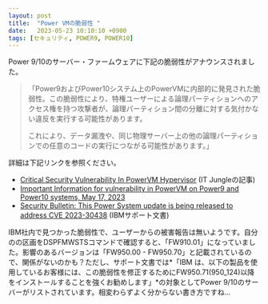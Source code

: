 ```yaml
---
layout: post
title:  "Power VMの脆弱性 "
date:   2023-05-23 10:10:10 +0900
tags: [セキュリティ, POWER9, POWER10]
---
```

Power 9/10のサーバー・ファームウェアに下記の脆弱性がアナウンスされました。

<blockquote>
<P>「Power9およびPower10システム上のPowerVMに内部的に発見された脆弱性。この脆弱性により、特権ユーザーによる論理パーティションへのアクセス権を持つ攻撃者が、論理パーティション間の分離に対する気付かない違反を実行する可能性があります。</P>
<P>これにより、データ漏洩や、同じ物理サーバー上の他の論理パーティションでの任意のコードの実行につながる可能性があります。」</P>
</blockquote>

詳細は下記リンクを参照ください。

* [Critical Security Vulnerability In PowerVM Hypervisor](https://www.itjungle.com/2023/05/22/critical-security-vulnerability-in-powervm-hypervisor/) (IT Jungleの記事)
* [Important Information for vulnerability in PowerVM on Power9 and Power10 systems, May 17, 2023](https://www.ibm.com/support/pages/node/6987797)
* [Security Bulletin: This Power System update is being released to address CVE 2023-30438](https://www.ibm.com/support/pages/node/6993021) (IBMサポート文書)

IBM社内で見つかった脆弱性で、ユーザーからの被害報告は無いようです。自分のの区画をDSPFMWSTSコマンドで確認すると、「FW910.01」になっていました。影響のあるバージョンは「FW950.00 - FW950.70」と記載されているので、関係がないのかも？ただし、サポート文書では*「IBM は、以下の製品を使用しているお客様には、この脆弱性を修正するためにFW950.71(950_124)以降をインストールすることを強くお勧めします」*の対象としてPower 9/10のサーバーがリストされています。相変わらずよく分からない書き方ですね...
